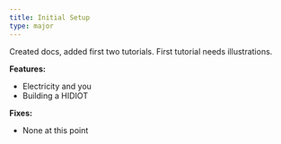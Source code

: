 ```yaml
---
title: Initial Setup 
type: major
---
```


Created docs, added first two tutorials. First tutorial needs illustrations.

**Features:**

* Electricity and you
* Building a HIDIOT

**Fixes:**

* None at this point
